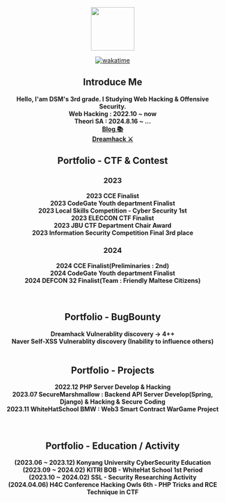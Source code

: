 <div align="center">
<img src="https://blog.kakaocdn.net/dn/cgkUIV/btqRqcabOMh/iSwGFjqyYk5pidLEb8K641/img.png" style="width:100px;height:100px;">
  
[![wakatime](https://wakatime.com/badge/user/ed96b67e-b3e4-438a-94c6-e2c710db8d42.svg)](https://wakatime.com/@ed96b67e-b3e4-438a-94c6-e2c710db8d42)
## Introduce Me
**Hello, I'am DSM's 3rd grade. I Studying Web Hacking & Offensive Security.**<br>
**Web Hacking : 2022.10 ~ now** <br>
**Theori SA : 2024.8.16 ~ ...** <br>
<a href="https://one3147.tistory.com/">**Blog 📚**</a><br>
<a href="https://dreamhack.io/users/33643">**Dreamhack ⚔️**</a><br>

## Portfolio - CTF & Contest
### 2023
**2023 CCE Finalist** <br>
**2023 CodeGate Youth department Finalist** <br>
**2023 Local Skills Competition - Cyber Security 1st** <br>
**2023 ELECCON CTF Finalist** <br>
**2023 JBU CTF Department Chair Award** <br>
**2023 Information Security Competition Final 3rd place** <br>
### 2024
**2024 CCE Finalist(Preliminaries : 2nd)** <br>
**2024 CodeGate Youth department Finalist** <br>
**2024 DEFCON 32 Finalist(Team : Friendly Maltese Citizens)** <br>
<br><br>

## Portfolio - BugBounty
**Dreamhack Vulnerablity discovery -> 4++** <br>
**Naver Self-XSS Vulnerablity discovery (Inability to influence others)**
<br><br>

## Portfolio - Projects
**2022.12 PHP Server Develop & Hacking** <br>
**2023.07 SecureMarshmallow : Backend API Server Develop(Spring, Django) & Hacking & Secure Coding** <br>
**2023.11 WhiteHatSchool BMW : Web3 Smart Contract WarGame Project** <br>
<br><br>
## Portfolio - Education / Activity
**(2023.06 ~ 2023.12) Konyang University CyberSecurity Education** <br>
**(2023.09 ~ 2024.02) KITRI BOB - WhiteHat School 1st Period** <br>
**(2023.10 ~ 2024.02) SSL - Security Researching Activity** <br>
**(2024.04.06) H4C Conference Hacking Owls 6th - PHP Tricks and RCE Technique in CTF** <br>
<br>
